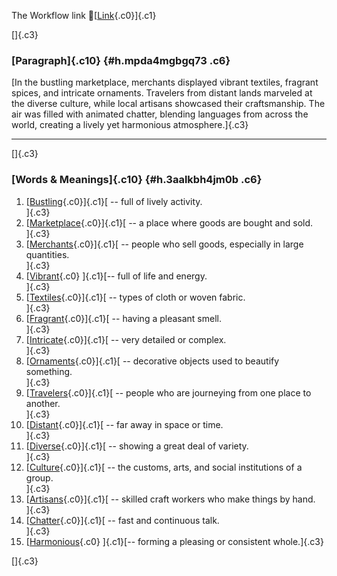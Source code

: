 The Workflow link
👏[[Link](https://www.google.com/url?q=http://www.google.com&sa=D&source=editors&ust=1760039490197166&usg=AOvVaw0x6-420trcf95j_PKnSSNc){.c0}]{.c1}

[]{.c3}

### [Paragraph]{.c10} {#h.mpda4mgbgq73 .c6}

[In the bustling marketplace, merchants displayed vibrant textiles,
fragrant spices, and intricate ornaments. Travelers from distant lands
marveled at the diverse culture, while local artisans showcased their
craftsmanship. The air was filled with animated chatter, blending
languages from across the world, creating a lively yet harmonious
atmosphere.]{.c3}

------------------------------------------------------------------------

[]{.c3}

### [Words & Meanings]{.c10} {#h.3aalkbh4jm0b .c6}

1.  [[Bustling](https://www.google.com/url?q=http://www.google.com&sa=D&source=editors&ust=1760039490198330&usg=AOvVaw0jMryCMoNsIsHKRNnXCwz3){.c0}]{.c1}[ --
    full of lively activity.\
    ]{.c3}
2.  [[Marketplace](https://www.google.com/url?q=http://www.google.com&sa=D&source=editors&ust=1760039490198599&usg=AOvVaw3MlTC06ZihNTE8dv4E-1SX){.c0}]{.c1}[ --
    a place where goods are bought and sold.\
    ]{.c3}
3.  [[Merchants](https://www.google.com/url?q=http://www.google.com&sa=D&source=editors&ust=1760039490198875&usg=AOvVaw1NqaAB2qBmdKTD5G_K5360){.c0}]{.c1}[ --
    people who sell goods, especially in large quantities.\
    ]{.c3}
4.  [[Vibrant](https://www.google.com/url?q=http://www.google.com&sa=D&source=editors&ust=1760039490199185&usg=AOvVaw3xm7y14_lEmB1pEuheLHaD){.c0}
    ]{.c1}[-- full of life and energy.\
    ]{.c3}
5.  [[Textiles](https://www.google.com/url?q=http://www.google.com&sa=D&source=editors&ust=1760039490199462&usg=AOvVaw2BEJczKJmH9-FkQrJArRJW){.c0}]{.c1}[ --
    types of cloth or woven fabric.\
    ]{.c3}
6.  [[Fragrant](https://www.google.com/url?q=http://www.google.com&sa=D&source=editors&ust=1760039490199748&usg=AOvVaw3Ox5EPbYtPKYgRHtY0KDi5){.c0}]{.c1}[ --
    having a pleasant smell.\
    ]{.c3}
7.  [[Intricate](https://www.google.com/url?q=http://www.google.com&sa=D&source=editors&ust=1760039490199958&usg=AOvVaw1aJ1RInnRzkvMesSi3CAoW){.c0}]{.c1}[ --
    very detailed or complex.\
    ]{.c3}
8.  [[Ornaments](https://www.google.com/url?q=http://www.google.com&sa=D&source=editors&ust=1760039490200176&usg=AOvVaw2r0ChIc6NBYU8FrGlVgWoa){.c0}]{.c1}[ --
    decorative objects used to beautify something.\
    ]{.c3}
9.  [[Travelers](https://www.google.com/url?q=http://www.google.com&sa=D&source=editors&ust=1760039490200446&usg=AOvVaw2PlKgg2Eh6sSfSaDudkXMU){.c0}]{.c1}[ --
    people who are journeying from one place to another.\
    ]{.c3}
10. [[Distant](https://www.google.com/url?q=http://www.google.com&sa=D&source=editors&ust=1760039490200724&usg=AOvVaw2tehKP6r-TOMNLu4dCEZb2){.c0}]{.c1}[ --
    far away in space or time.\
    ]{.c3}
11. [[Diverse](https://www.google.com/url?q=http://www.google.com&sa=D&source=editors&ust=1760039490200935&usg=AOvVaw25GSsxlv9jtgwPpPOeCePt){.c0}]{.c1}[ --
    showing a great deal of variety.\
    ]{.c3}
12. [[Culture](https://www.google.com/url?q=http://www.google.com&sa=D&source=editors&ust=1760039490201158&usg=AOvVaw3OuYOq_vxReCY8fvI-6bHr){.c0}]{.c1}[ --
    the customs, arts, and social institutions of a group.\
    ]{.c3}
13. [[Artisans](https://www.google.com/url?q=http://www.google.com&sa=D&source=editors&ust=1760039490201440&usg=AOvVaw3i40Ds3M0ytgstKhOu12GQ){.c0}]{.c1}[ --
    skilled craft workers who make things by hand.\
    ]{.c3}
14. [[Chatter](https://www.google.com/url?q=http://www.google.com&sa=D&source=editors&ust=1760039490201698&usg=AOvVaw3rxfzVsCJmBBwd05wCzs7u){.c0}]{.c1}[ --
    fast and continuous talk.\
    ]{.c3}
15. [[Harmonious](https://www.google.com/url?q=http://www.google.com&sa=D&source=editors&ust=1760039490201963&usg=AOvVaw3P41TtcV2umLBqhO52yluo){.c0}
    ]{.c1}[-- forming a pleasing or consistent whole.]{.c3}

[]{.c3}
